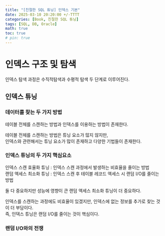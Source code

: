 ```yaml
---
title: "[친절한 SQL 튜닝] 인덱스 기본"
date: 2025-03-10 20:20:00 +/-TTTT
categories: [Book, 친절한 SQL 튜닝]
tags: [SQL, DB, Oracle]
math: true
toc: true
# pin: true
---
```

# 인덱스 구조 및 탐색
인덱스 탐색 과정은 수직적탐색과 수평적 탐색 두 단계로 이루어진다.  

## 인덱스 튜닝
### 데이터를 찾는 두 가지 방법
테이블 전체를 스캔하는 방법과 인덱스를 이용하는 방법이 존재한다.  

테이블 전체를 스캔하는 방법은 튜닝 요소가 많지 않지만,  
인덱스와 관련해서는 튜닝 요소가 많이 존재하고 다양한 기법들이 존재한다.  
  
### 인덱스 튜닝의 두 가지 핵심요소
인덱스 스캔 효율화 튜닝 : 인덱스 스캔 과정에서 발생하는 비효율을 줄이는 방법  
랜덤 액세스 최소화 튜닝 : 인덱스 스캔 후 테이블 레코드 액세스 시 랜덤 I/O를 줄이는 방법  
  
둘 다 중요하지만 성능에 영향이 큰 랜덤 액세스 최소화 튜닝이 더 중요하다.  
  
인덱스를 스캔하는 과정에도 비효율이 있겠지만, 인덱스에 없는 정보를 추가로 찾는 것이 더 부담이다.  
즉, 인덱스 튜닝은 랜덤 I/O를 줄이는 것이 핵심이다.  
  
### 랜덤 I/O와의 전쟁
